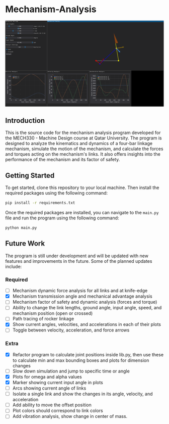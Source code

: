 # Mechanism-Analysis

![Project cover photo showing a four-bar linkage mechanism](cover.png)

## Introduction

This is the source code for the mechanism analysis program developed for the MECH330 - Machine Design course at Qatar University. The program is designed to analyze the kinematics and dynamics of a four-bar linkage mechanism, simulate the motion of the mechanism, and calculate the forces and torques acting on the mechanism's links. It also offers insights into the performance of the mechanism and its factor of safety.

## Getting Started

To get started, clone this repository to your local machine. Then install the required packages using the following command:

```bash
pip install -r requirements.txt
```

Once the required packages are installed, you can navigate to the `main.py` file and run the program using the following command:

```bash
python main.py
```

## Future Work

The program is still under development and will be updated with new features and improvements in the future. Some of the planned updates include:

### Required
- [ ] Mechanism dynamic force analysis for all links and at knife-edge
- [x] Mechanism transmission angle and mechanical advantage analysis
- [ ] Mechanism factor of safety and dynamic analysis (forces and torque)
- [ ] Ability to change the link lengths, ground angle, input angle, speed, and mechanism position (open or crossed)
- [ ] Path tracing of rocker linkage
- [x] Show current angles, velocities, and accelerations in each of their plots 
- [ ] Toggle between velocity, acceleration, and force arrows

### Extra
- [x] Refactor program to calculate joint positions inside lib.py, then use these to calculate min and max bounding boxes and plots for dimension changes
- [ ] Slow down simulation and jump to specific time or angle
- [x] Plots for omega and alpha values
- [x] Marker showing current input angle in plots
- [ ] Arcs showing current angle of links
- [ ] Isolate a single link and show the changes in its angle, velocity, and acceleration
- [ ] Add ability to move the offset position
- [ ] Plot colors should correspond to link colors
- [ ] Add vibration analysis, show change in center of mass. 
